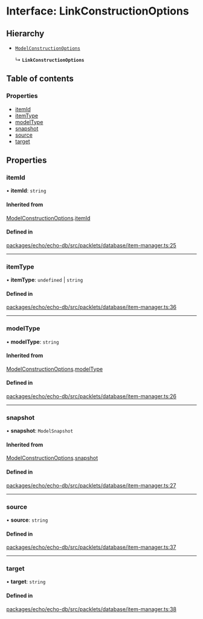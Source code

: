 # Interface: LinkConstructionOptions

## Hierarchy

- [`ModelConstructionOptions`](ModelConstructionOptions.md)

  ↳ **`LinkConstructionOptions`**

## Table of contents

### Properties

- [itemId](LinkConstructionOptions.md#itemid)
- [itemType](LinkConstructionOptions.md#itemtype)
- [modelType](LinkConstructionOptions.md#modeltype)
- [snapshot](LinkConstructionOptions.md#snapshot)
- [source](LinkConstructionOptions.md#source)
- [target](LinkConstructionOptions.md#target)

## Properties

### itemId

• **itemId**: `string`

#### Inherited from

[ModelConstructionOptions](ModelConstructionOptions.md).[itemId](ModelConstructionOptions.md#itemid)

#### Defined in

[packages/echo/echo-db/src/packlets/database/item-manager.ts:25](https://github.com/dxos/dxos/blob/6b1348fed/packages/echo/echo-db/src/packlets/database/item-manager.ts#L25)

___

### itemType

• **itemType**: `undefined` \| `string`

#### Defined in

[packages/echo/echo-db/src/packlets/database/item-manager.ts:36](https://github.com/dxos/dxos/blob/6b1348fed/packages/echo/echo-db/src/packlets/database/item-manager.ts#L36)

___

### modelType

• **modelType**: `string`

#### Inherited from

[ModelConstructionOptions](ModelConstructionOptions.md).[modelType](ModelConstructionOptions.md#modeltype)

#### Defined in

[packages/echo/echo-db/src/packlets/database/item-manager.ts:26](https://github.com/dxos/dxos/blob/6b1348fed/packages/echo/echo-db/src/packlets/database/item-manager.ts#L26)

___

### snapshot

• **snapshot**: `ModelSnapshot`

#### Inherited from

[ModelConstructionOptions](ModelConstructionOptions.md).[snapshot](ModelConstructionOptions.md#snapshot)

#### Defined in

[packages/echo/echo-db/src/packlets/database/item-manager.ts:27](https://github.com/dxos/dxos/blob/6b1348fed/packages/echo/echo-db/src/packlets/database/item-manager.ts#L27)

___

### source

• **source**: `string`

#### Defined in

[packages/echo/echo-db/src/packlets/database/item-manager.ts:37](https://github.com/dxos/dxos/blob/6b1348fed/packages/echo/echo-db/src/packlets/database/item-manager.ts#L37)

___

### target

• **target**: `string`

#### Defined in

[packages/echo/echo-db/src/packlets/database/item-manager.ts:38](https://github.com/dxos/dxos/blob/6b1348fed/packages/echo/echo-db/src/packlets/database/item-manager.ts#L38)
